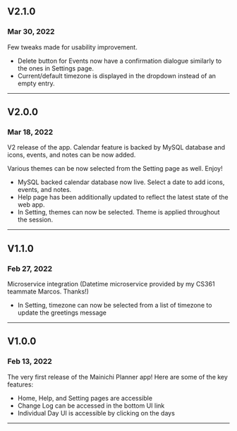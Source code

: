 ## V2.1.0
### Mar 30, 2022
Few tweaks made for usability improvement.

- Delete button for Events now have a confirmation dialogue similarly to the ones in Settings page.
- Current/default timezone is displayed in the dropdown instead of an empty entry.
---

## V2.0.0
### Mar 18, 2022
V2 release of the app. Calendar feature is backed by MySQL database and icons, events, and notes can be now added.

Various themes can be now selected from the Setting page as well. Enjoy!
- MySQL backed calendar database now live. Select a date to add icons, events, and notes.
- Help page has been additionally updated to reflect the latest state of the web app.
- In Setting, themes can now be selected. Theme is applied throughout the session.

---

## V1.1.0
### Feb 27, 2022
Microservice integration (Datetime microservice provided by my CS361 teammate Marcos. Thanks!)
- In Setting, timezone can now be selected from a list of timezone to update the greetings message

---

## V1.0.0
### Feb 13, 2022
The very first release of the Mainichi Planner app!
Here are some of the key features:

- Home, Help, and Setting pages are accessible
- Change Log can be accessed in the bottom UI link
- Individual Day UI is accessible by clicking on the days

---